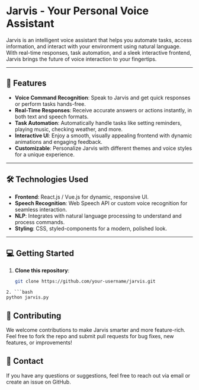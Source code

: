 # Jarvis - Your Personal Voice Assistant

Jarvis is an intelligent voice assistant that helps you automate tasks, access information, and interact with your environment using natural language. With real-time responses, task automation, and a sleek interactive frontend, Jarvis brings the future of voice interaction to your fingertips.

---

## 🚀 Features

- **Voice Command Recognition**: Speak to Jarvis and get quick responses or perform tasks hands-free.
- **Real-Time Responses**: Receive accurate answers or actions instantly, in both text and speech formats.
- **Task Automation**: Automatically handle tasks like setting reminders, playing music, checking weather, and more.
- **Interactive UI**: Enjoy a smooth, visually appealing frontend with dynamic animations and engaging feedback.
- **Customizable**: Personalize Jarvis with different themes and voice styles for a unique experience.

---

## 🛠️ Technologies Used

- **Frontend**: React.js / Vue.js for dynamic, responsive UI.
- **Speech Recognition**: Web Speech API or custom voice recognition for seamless interaction.
- **NLP**: Integrates with natural language processing to understand and process commands.
- **Styling**: CSS, styled-components for a modern, polished look.

---

## 💻 Getting Started

1. **Clone this repository**:
   ```bash
   git clone https://github.com/your-username/jarvis.git
```
2. ```bash
python jarvis.py
```

## 🌱 Contributing
We welcome contributions to make Jarvis smarter and more feature-rich. Feel free to fork the repo and submit pull requests for bug fixes, new features, or improvements!

## 📧 Contact
If you have any questions or suggestions, feel free to reach out via email or create an issue on GitHub.

